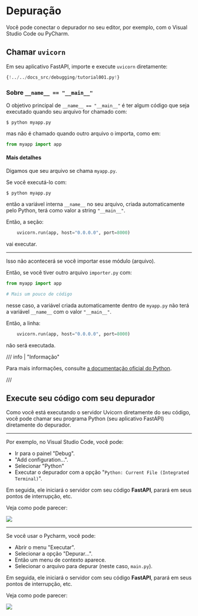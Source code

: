 # Depuração

Você pode conectar o depurador no seu editor, por exemplo, com o Visual Studio Code ou PyCharm.

## Chamar `uvicorn`

Em seu aplicativo FastAPI, importe e execute `uvicorn` diretamente:

```Python hl_lines="1  15"
{!../../docs_src/debugging/tutorial001.py!}
```

### Sobre `__name__ == "__main__"`

O objetivo principal de `__name__ == "__main__"` é ter algum código que seja executado quando seu arquivo for chamado com:

<div class="termy">

```console
$ python myapp.py
```

</div>

mas não é chamado quando outro arquivo o importa, como em:

```Python
from myapp import app
```

#### Mais detalhes

Digamos que seu arquivo se chama `myapp.py`.

Se você executá-lo com:

<div class="termy">

```console
$ python myapp.py
```

</div>

então a variável interna `__name__` no seu arquivo, criada automaticamente pelo Python, terá como valor a string `"__main__"`.

Então, a seção:

```Python
    uvicorn.run(app, host="0.0.0.0", port=8000)
```

vai executar.

---

Isso não acontecerá se você importar esse módulo (arquivo).

Então, se você tiver outro arquivo `importer.py` com:

```Python
from myapp import app

# Mais um pouco de código
```

nesse caso, a variável criada automaticamente dentro de `myapp.py` não terá a variável `__name__` com o valor `"__main__"`.

Então, a linha:

```Python
    uvicorn.run(app, host="0.0.0.0", port=8000)
```

não será executada.

/// info | "Informação"

Para mais informações, consulte <a href="https://docs.python.org/3/library/__main__.html" class="external-link" target="_blank">a documentação oficial do Python</a>.

///

## Execute seu código com seu depurador

Como você está executando o servidor Uvicorn diretamente do seu código, você pode chamar seu programa Python (seu aplicativo FastAPI) diretamente do depurador.

---

Por exemplo, no Visual Studio Code, você pode:

* Ir para o painel "Debug".
* "Add configuration...".
* Selecionar "Python"
* Executar o depurador com a opção "`Python: Current File (Integrated Terminal)`".

Em seguida, ele iniciará o servidor com seu código **FastAPI**, parará em seus pontos de interrupção, etc.

Veja como pode parecer:

<img src="/img/tutorial/debugging/image01.png">

---

Se você usar o Pycharm, você pode:

* Abrir o menu "Executar".
* Selecionar a opção "Depurar...".
* Então um menu de contexto aparece.
* Selecionar o arquivo para depurar (neste caso, `main.py`).

Em seguida, ele iniciará o servidor com seu código **FastAPI**, parará em seus pontos de interrupção, etc.

Veja como pode parecer:

<img src="/img/tutorial/debugging/image02.png">
